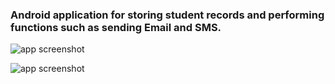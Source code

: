 ### Android application for storing student records and performing functions such as sending Email and SMS.

![app screenshot](https://github.com/sushantsikka/student-records-db/tree/master/res/appdb1.png)

![app screenshot](https://github.com/sushantsikka/student-records-db/tree/master/res/appdb2.png)
